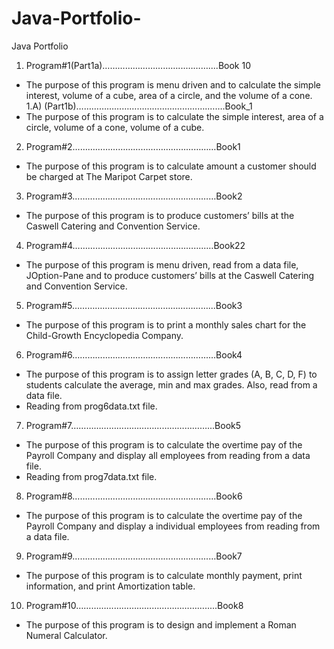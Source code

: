 # Java-Portfolio-
Java Portfolio

1) Program#1(Part1a)…………………………...………....Book 10
* The purpose of this program is menu driven and to calculate the simple interest, volume of a cube, area of a circle, and the volume of a cone. 
1.A) (Part1b)…………………………………………….…….Book_1
* The purpose of this program is to calculate the simple interest, area of a circle, volume of a cone, volume of a cube. 

2) Program#2………………………………………...………Book1
* The purpose of this program is to calculate amount a customer should be charged at The Maripot Carpet store.

3) Program#3……………………...…………………………Book2
* The purpose of this program is to produce customers’ bills at the Caswell Catering and Convention Service.

4) Program#4………………………………………….....…Book22
* The purpose of this program is menu driven, read from a data file, JOption-Pane and to produce customers’ bills at the Caswell Catering and Convention Service.

5) Program#5………………………………………………...Book3
* The purpose of this program is to print a monthly sales chart for the Child-Growth Encyclopedia Company.

6) Program#6……………………………………………...…Book4
* The purpose of this program is to assign letter grades (A, B, C, D, F) to students calculate the average, min and max grades. Also, read from a data file.  
* Reading from prog6data.txt file.

7) Program#7………………………………………………...Book5
* The purpose of this program is to calculate the overtime pay of the Payroll Company and display all employees from reading from a data file.
* Reading from prog7data.txt file.

8) Program#8………………………………………………...Book6
* The purpose of this program is to calculate the overtime pay of the Payroll Company and display a individual employees from reading from a data file.

9) Program#9……………………………………………...…Book7
* The purpose of this program is to calculate monthly payment, print information, and print Amortization table. 

10) Program#10…………………………………………….....Book8
* The purpose of this program is to design and implement a Roman Numeral Calculator.
